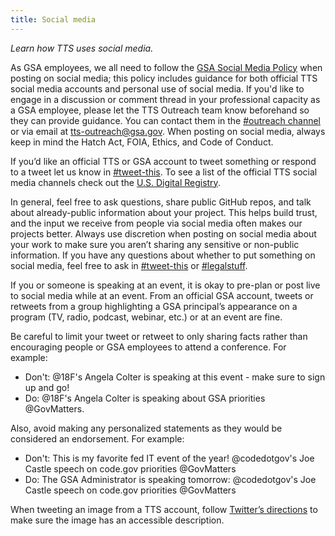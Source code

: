 ```yaml
---
title: Social media
---
```


_Learn how TTS uses social media._

As GSA employees, we all need to follow the [GSA Social Media Policy](http://www.gsa.gov/portal/content/180607) when posting on social media; this policy includes guidance for both official TTS social media accounts and personal use of social media. If you'd like to engage in a discussion or comment thread in your professional capacity as a GSA employee, please let the TTS Outreach team know beforehand so they can provide guidance. You can contact them in the [#outreach channel](https://gsa-tts.slack.com/messages/outreach) or via email at tts-outreach@gsa.gov. When posting on social media, always keep in mind the Hatch Act, FOIA, Ethics, and Code of Conduct.

If you’d like an official TTS or GSA account to tweet something or respond to a tweet let us know in [#tweet-this](https://gsa-tts.slack.com/messages/tweet-this). To see a list of the official TTS social media channels check out the [U.S. Digital Registry](https://usdigitalregistry.digitalgov.gov).

In general, feel free to ask questions, share public GitHub repos, and talk about already-public information about your project. This helps build trust, and the input we receive from people via social media often makes our projects better. Always use discretion when posting on social media about your work to make sure you aren’t sharing any sensitive or non-public information. If you have any questions about whether to put something on social media, feel free to ask in [#tweet-this](https://gsa-tts.slack.com/messages/tweet-this) or [#legalstuff](https://gsa-tts.slack.com/archives/legalstuff).

If you or someone is speaking at an event, it is okay to pre-plan or post live to social media while at an event. From an official GSA account, tweets or retweets from a group highlighting a GSA principal’s appearance on a program (TV, radio, podcast, webinar, etc.) or at an event are fine.

Be careful to limit your tweet or retweet to only sharing facts rather than encouraging people or GSA employees to attend a conference. For example:

- Don't: @18F's Angela Colter is speaking at this event - make sure to sign up and go!  
- Do: @18F's Angela Colter is speaking about GSA priorities @GovMatters.

Also, avoid making any personalized statements as they would be considered an endorsement. For example:

- Don't: This is my favorite fed IT event of the year! @codedotgov's Joe Castle speech on code.gov priorities @GovMatters
- Do: The GSA Administrator is speaking tomorrow: @codedotgov's Joe Castle speech on code.gov priorities @GovMatters

When tweeting an image from a TTS account, follow [Twitter’s directions](https://help.twitter.com/en/using-twitter/picture-descriptions) to make sure the image has an accessible description.
